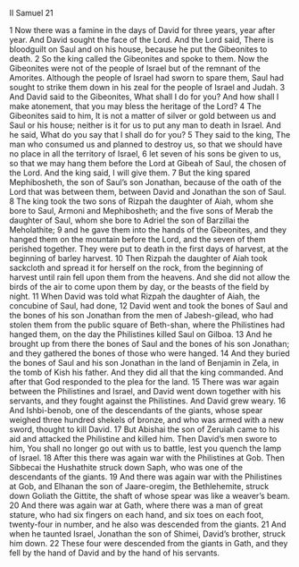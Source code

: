 II Samuel 21

1	Now there was a famine in the days of David for three years, year after year. And David sought the face of the Lord. And the Lord said, There is bloodguilt on Saul and on his house, because he put the Gibeonites to death.
2	So the king called the Gibeonites and spoke to them. Now the Gibeonites were not of the people of Israel but of the remnant of the Amorites. Although the people of Israel had sworn to spare them, Saul had sought to strike them down in his zeal for the people of Israel and Judah.
3	And David said to the Gibeonites, What shall I do for you? And how shall I make atonement, that you may bless the heritage of the Lord?
4	The Gibeonites said to him, It is not a matter of silver or gold between us and Saul or his house; neither is it for us to put any man to death in Israel. And he said, What do you say that I shall do for you?
5	They said to the king, The man who consumed us and planned to destroy us, so that we should have no place in all the territory of Israel,
6	let seven of his sons be given to us, so that we may hang them before the Lord at Gibeah of Saul, the chosen of the Lord. And the king said, I will give them.
7	But the king spared Mephibosheth, the son of Saul’s son Jonathan, because of the oath of the Lord that was between them, between David and Jonathan the son of Saul.
8	The king took the two sons of Rizpah the daughter of Aiah, whom she bore to Saul, Armoni and Mephibosheth; and the five sons of Merab the daughter of Saul, whom she bore to Adriel the son of Barzillai the Meholathite;
9	and he gave them into the hands of the Gibeonites, and they hanged them on the mountain before the Lord, and the seven of them perished together. They were put to death in the first days of harvest, at the beginning of barley harvest.
10	Then Rizpah the daughter of Aiah took sackcloth and spread it for herself on the rock, from the beginning of harvest until rain fell upon them from the heavens. And she did not allow the birds of the air to come upon them by day, or the beasts of the field by night.
11	When David was told what Rizpah the daughter of Aiah, the concubine of Saul, had done,
12	David went and took the bones of Saul and the bones of his son Jonathan from the men of Jabesh-gilead, who had stolen them from the public square of Beth-shan, where the Philistines had hanged them, on the day the Philistines killed Saul on Gilboa.
13	And he brought up from there the bones of Saul and the bones of his son Jonathan; and they gathered the bones of those who were hanged.
14	And they buried the bones of Saul and his son Jonathan in the land of Benjamin in Zela, in the tomb of Kish his father. And they did all that the king commanded. And after that God responded to the plea for the land.
15	There was war again between the Philistines and Israel, and David went down together with his servants, and they fought against the Philistines. And David grew weary.
16	And Ishbi-benob, one of the descendants of the giants, whose spear weighed three hundred shekels of bronze, and who was armed with a new sword, thought to kill David.
17	But Abishai the son of Zeruiah came to his aid and attacked the Philistine and killed him. Then David’s men swore to him, You shall no longer go out with us to battle, lest you quench the lamp of Israel.
18	After this there was again war with the Philistines at Gob. Then Sibbecai the Hushathite struck down Saph, who was one of the descendants of the giants.
19	And there was again war with the Philistines at Gob, and Elhanan the son of Jaare-oregim, the Bethlehemite, struck down Goliath the Gittite, the shaft of whose spear was like a weaver’s beam.
20	And there was again war at Gath, where there was a man of great stature, who had six fingers on each hand, and six toes on each foot, twenty-four in number, and he also was descended from the giants.
21	And when he taunted Israel, Jonathan the son of Shimei, David’s brother, struck him down.
22	These four were descended from the giants in Gath, and they fell by the hand of David and by the hand of his servants.

